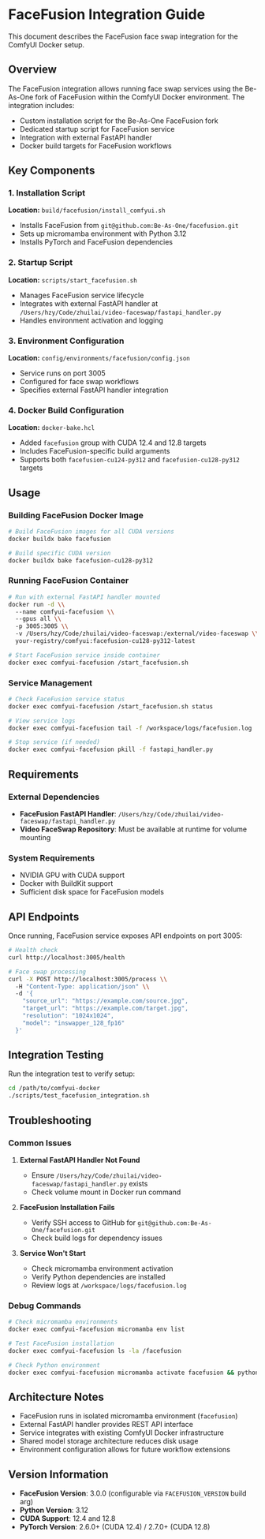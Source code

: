 # FaceFusion Integration Guide

This document describes the FaceFusion face swap integration for the ComfyUI Docker setup.

## Overview

The FaceFusion integration allows running face swap services using the Be-As-One fork of FaceFusion within the ComfyUI Docker environment. The integration includes:

- Custom installation script for the Be-As-One FaceFusion fork
- Dedicated startup script for FaceFusion service
- Integration with external FastAPI handler
- Docker build targets for FaceFusion workflows

## Key Components

### 1. Installation Script
**Location:** `build/facefusion/install_comfyui.sh`
- Installs FaceFusion from `git@github.com:Be-As-One/facefusion.git`
- Sets up micromamba environment with Python 3.12
- Installs PyTorch and FaceFusion dependencies

### 2. Startup Script
**Location:** `scripts/start_facefusion.sh`
- Manages FaceFusion service lifecycle
- Integrates with external FastAPI handler at `/Users/hzy/Code/zhuilai/video-faceswap/fastapi_handler.py`
- Handles environment activation and logging

### 3. Environment Configuration
**Location:** `config/environments/facefusion/config.json`
- Service runs on port 3005
- Configured for face swap workflows
- Specifies external FastAPI handler integration

### 4. Docker Build Configuration
**Location:** `docker-bake.hcl`
- Added `facefusion` group with CUDA 12.4 and 12.8 targets
- Includes FaceFusion-specific build arguments
- Supports both `facefusion-cu124-py312` and `facefusion-cu128-py312` targets

## Usage

### Building FaceFusion Docker Image

```bash
# Build FaceFusion images for all CUDA versions
docker buildx bake facefusion

# Build specific CUDA version
docker buildx bake facefusion-cu128-py312
```

### Running FaceFusion Container

```bash
# Run with external FastAPI handler mounted
docker run -d \\
  --name comfyui-facefusion \\
  --gpus all \\
  -p 3005:3005 \\
  -v /Users/hzy/Code/zhuilai/video-faceswap:/external/video-faceswap \\
  your-registry/comfyui:facefusion-cu128-py312-latest

# Start FaceFusion service inside container
docker exec comfyui-facefusion /start_facefusion.sh
```

### Service Management

```bash
# Check FaceFusion service status
docker exec comfyui-facefusion /start_facefusion.sh status

# View service logs
docker exec comfyui-facefusion tail -f /workspace/logs/facefusion.log

# Stop service (if needed)
docker exec comfyui-facefusion pkill -f fastapi_handler.py
```

## Requirements

### External Dependencies
- **FaceFusion FastAPI Handler**: `/Users/hzy/Code/zhuilai/video-faceswap/fastapi_handler.py`
- **Video FaceSwap Repository**: Must be available at runtime for volume mounting

### System Requirements
- NVIDIA GPU with CUDA support
- Docker with BuildKit support
- Sufficient disk space for FaceFusion models

## API Endpoints

Once running, FaceFusion service exposes API endpoints on port 3005:

```bash
# Health check
curl http://localhost:3005/health

# Face swap processing
curl -X POST http://localhost:3005/process \\
  -H "Content-Type: application/json" \\
  -d '{
    "source_url": "https://example.com/source.jpg",
    "target_url": "https://example.com/target.jpg",
    "resolution": "1024x1024",
    "model": "inswapper_128_fp16"
  }'
```

## Integration Testing

Run the integration test to verify setup:

```bash
cd /path/to/comfyui-docker
./scripts/test_facefusion_integration.sh
```

## Troubleshooting

### Common Issues

1. **External FastAPI Handler Not Found**
   - Ensure `/Users/hzy/Code/zhuilai/video-faceswap/fastapi_handler.py` exists
   - Check volume mount in Docker run command

2. **FaceFusion Installation Fails**
   - Verify SSH access to GitHub for `git@github.com:Be-As-One/facefusion.git`
   - Check build logs for dependency issues

3. **Service Won't Start**
   - Check micromamba environment activation
   - Verify Python dependencies are installed
   - Review logs at `/workspace/logs/facefusion.log`

### Debug Commands

```bash
# Check micromamba environments
docker exec comfyui-facefusion micromamba env list

# Test FaceFusion installation
docker exec comfyui-facefusion ls -la /facefusion

# Check Python environment
docker exec comfyui-facefusion micromamba activate facefusion && python -c "import facefusion; print('OK')"
```

## Architecture Notes

- FaceFusion runs in isolated micromamba environment (`facefusion`)
- External FastAPI handler provides REST API interface
- Service integrates with existing ComfyUI Docker infrastructure
- Shared model storage architecture reduces disk usage
- Environment configuration allows for future workflow extensions

## Version Information

- **FaceFusion Version**: 3.0.0 (configurable via `FACEFUSION_VERSION` build arg)
- **Python Version**: 3.12
- **CUDA Support**: 12.4 and 12.8
- **PyTorch Version**: 2.6.0+ (CUDA 12.4) / 2.7.0+ (CUDA 12.8)